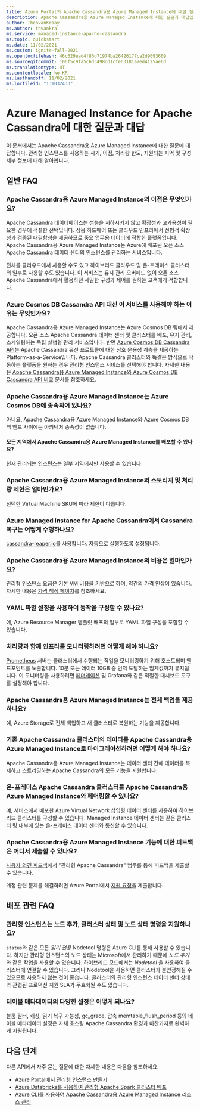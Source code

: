 ```yaml
---
title: Azure Portal의 Apache Cassandra용 Azure Managed Instance에 대한 질문과 대답
description: Apache Cassandra용 Azure Managed Instance에 대한 질문과 대답입니다. 이 문서에서는 관리형 인스턴스를 사용하는 시기, 이점, 처리량 한도, 지원되는 지역 및 기타 구성 세부 정보에 대한 질문에 대답합니다.
author: TheovanKraay
ms.author: thvankra
ms.service: managed-instance-apache-cassandra
ms.topic: quickstart
ms.date: 11/02/2021
ms.custom: ignite-fall-2021
ms.openlocfilehash: 46c629ead4f86d71974ba26426177ca2d9093609
ms.sourcegitcommit: 106f5c9fa5c6d3498dd1cfe63181a7ed4125ae6d
ms.translationtype: HT
ms.contentlocale: ko-KR
ms.lasthandoff: 11/02/2021
ms.locfileid: "131032433"
---
```

# <a name="frequently-asked-questions-about-azure-managed-instance-for-apache-cassandra"></a>Azure Managed Instance for Apache Cassandra에 대한 질문과 대답

이 문서에서는 Apache Cassandra용 Azure Managed Instance에 대한 질문에 대답합니다. 관리형 인스턴스를 사용하는 시기, 이점, 처리량 한도, 지원되는 지역 및 구성 세부 정보에 대해 알아봅니다.

## <a name="general-faq"></a>일반 FAQ

### <a name="what-are-the-benefits-azure-managed-instance-for-apache-cassandra"></a>Apache Cassandra용 Azure Managed Instance의 이점은 무엇인가요?

Apache Cassandra 데이터베이스는 성능을 저하시키지 않고 확장성과 고가용성이 필요한 경우에 적절한 선택입니다. 상용 하드웨어 또는 클라우드 인프라에서 선형적 확장성과 검증된 내결함성을 제공하므로 중요 업무용 데이터에 적합한 플랫폼입니다. Apache Cassandra용 Azure Managed Instance는 Azure에 배포된 오픈 소스 Apache Cassandra 데이터 센터의 인스턴스를 관리하는 서비스입니다.

전체를 클라우드에서 사용할 수도 있고 하이브리드 클라우드 및 온-프레미스 클러스터의 일부로 사용할 수도 있습니다. 이 서비스는 유지 관리 오버헤드 없이 오픈 소스 Apache Cassandra에서 활용하던 세밀한 구성과 제어를 원하는 고객에게 적합합니다.

### <a name="why-should-i-use-this-service-instead-of-azure-cosmos-db-cassandra-api"></a>Azure Cosmos DB Cassandra API 대신 이 서비스를 사용해야 하는 이유는 무엇인가요?

Apache Cassandra용 Azure Managed Instance는 Azure Cosmos DB 팀에서 제공합니다. 오픈 소스 Apache Cassandra 데이터 센터 및 클러스터를 배포, 유지 관리, 스케일링하는 독립 실행형 관리 서비스입니다. 반면 [Azure Cosmos DB Cassandra API](../cosmos-db/cassandra-introduction.md)는 Apache Cassandra 유선 프로토콜에 대한 상호 운용성 계층을 제공하는 Platform-as-a-Service입니다. Apache Cassandra 클러스터와 똑같은 방식으로 작동하는 플랫폼을 원하는 경우 관리형 인스턴스 서비스를 선택해야 합니다. 자세한 내용은 [Apache Cassandra용 Azure Managed Instance와 Azure Cosmos DB Cassandra API 비교](compare-cosmosdb-managed-instance.md) 문서를 참조하세요.

### <a name="is-azure-managed-instance-for-apache-cassandra-dependent-on-azure-cosmos-db"></a>Apache Cassandra용 Azure Managed Instance는 Azure Cosmos DB에 종속되어 있나요?

아니요, Apache Cassandra용 Azure Managed Instance와 Azure Cosmos DB 백 엔드 사이에는 아키텍처 종속성이 없습니다. 

#### <a name="can-i-deploy-azure-managed-instance-for-apache-cassandra-in-any-region"></a>모든 지역에서 Apache Cassandra용 Azure Managed Instance를 배포할 수 있나요?

현재 관리되는 인스턴스는 일부 지역에서만 사용할 수 있습니다.

### <a name="what-are-the-storage-and-throughput-limits-of-azure-managed-instance-for-apache-cassandra"></a>Apache Cassandra용 Azure Managed Instance의 스토리지 및 처리량 제한은 얼마인가요?

선택한 Virtual Machine SKU에 따라 제한이 다릅니다.

### <a name="how-are-cassandra-repairs-carried-out-in-azure-managed-instance-for-apache-cassandra"></a>Azure Managed Instance for Apache Cassandra에서 Cassandra 복구는 어떻게 수행하나요?

[cassandra-reaper.io](http://cassandra-reaper.io/)를 사용합니다. 자동으로 실행하도록 설정됩니다.

### <a name="what-is-the-cost-of-azure-managed-instance-for-apache-cassandra"></a>Apache Cassandra용 Azure Managed Instance의 비용은 얼마인가요?

관리형 인스턴스 요금은 기본 VM 비용을 기반으로 하며, 약간의 가격 인상이 있습니다. 자세한 내용은 [가격 책정 페이지](https://azure.microsoft.com/pricing/details/managed-instance-apache-cassandra/)를 참조하세요.

### <a name="can-i-use-yaml-file-settings-to-configure-behavior"></a>YAML 파일 설정을 사용하여 동작을 구성할 수 있나요?

예, Azure Resource Manager 템플릿 배포의 일부로 YAML 파일 구성을 포함할 수 있습니다.

### <a name="how-can-i-monitor-infrastructure-along-with-throughput"></a>처리량과 함께 인프라를 모니터링하려면 어떻게 해야 하나요?

[Prometheus](https://prometheus.io/docs/introduction/overview/) 서버는 클러스터에서 수행되는 작업을 모니터링하기 위해 호스트되며 엔드포인트를 노출합니다. 10분 또는 데이터 10GB 중 먼저 도달하는 임계값까지 유지됩니다. 이 모니터링을 사용하려면 [페더레이션](https://prometheus.io/docs/prometheus/latest/federation/) 및 Grafana와 같은 적절한 대시보드 도구를 설정해야 합니다.

### <a name="does-azure-managed-instance-for-apache-cassandra-provide-full-backups"></a>Apache Cassandra용 Azure Managed Instance는 전체 백업을 제공하나요?

예, Azure Storage로 전체 백업하고 새 클러스터로 복원하는 기능을 제공합니다.

### <a name="how-can-i-migrate-data-from-my-existing-apache-cassandra-cluster-to-azure-managed-instance-for-apache-cassandra"></a>기존 Apache Cassandra 클러스터의 데이터를 Apache Cassandra용 Azure Managed Instance로 마이그레이션하려면 어떻게 해야 하나요?

Apache Cassandra용 Azure Managed Instance는 데이터 센터 간에 데이터를 복제하고 스트리밍하는 Apache Cassandra의 모든 기능을 지원합니다.

### <a name="can-i-pair-an-on-premises-apache-cassandra-cluster-with-the-azure-managed-instance-for-apache-cassandra"></a>온-프레미스 Apache Cassandra 클러스터를 Apache Cassandra용 Azure Managed Instance와 페어링할 수 있나요?

예, 서비스에서 배포한 Azure Virtual Network 삽입형 데이터 센터를 사용하여 하이브리드 클러스터를 구성할 수 있습니다. Managed Instance 데이터 센터는 같은 클러스터 링 내부에 있는 온-프레미스 데이터 센터와 통신할 수 있습니다.

### <a name="where-can-i-give-feedback-on-azure-managed-instance-for-apache-cassandra-features"></a>Apache Cassandra용 Azure Managed Instance 기능에 대한 피드백은 어디서 제출할 수 있나요?

[사용자 의견 피드백](https://feedback.azure.com/forums/263030-azure-cosmos-db?category_id=398548)에서 "관리형 Apache Cassandra" 범주를 통해 피드백을 제출할 수 있습니다.

계정 관련 문제를 해결하려면 Azure Portal에서 [지원 요청](https://ms.portal.azure.com/#blade/Microsoft_Azure_Support/HelpAndSupportBlade/newsupportrequest)을 제출합니다.

## <a name="deployment-specific-faq"></a>배포 관련 FAQ

### <a name="will-the-managed-instance-support-node-addition-cluster-status-and-node-status-commands"></a>관리형 인스턴스는 노드 추가, 클러스터 상태 및 노드 상태 명령을 지원하나요?

`status`와 같은 모든 *읽기 전용* Nodetool 명령은 Azure CLI를 통해 사용할 수 있습니다. 하지만 관리형 인스턴스의 노드 상태는 Microsoft에서 관리하기 때문에 *노드 추가* 와 같은 작업을 사용할 수 없습니다. 하이브리드 모드에서는 *Nodetool* 을 사용하여 클러스터에 연결할 수 있습니다. 그러나 Nodetool을 사용하면 클러스터가 불안정해질 수 있으므로 사용하지 않는 것이 좋습니다. 클러스터의 관리형 인스턴스 데이터 센터 상태와 관련된 프로덕션 지원 SLA가 무효화될 수도 있습니다.

### <a name="what-happens-with-various-settings-for-table-metadata"></a>테이블 메타데이터의 다양한 설정은 어떻게 되나요?

블룸 필터, 캐싱, 읽기 복구 가능성, gc_grace, 압축 memtable_flush_period 등의 테이블 메타데이터 설정은 자체 호스팅 Apache Cassandra 환경과 마찬가지로 완벽하게 지원됩니다.

## <a name="next-steps"></a>다음 단계

다른 API에서 자주 묻는 질문에 대한 자세한 내용은 다음을 참조하세요.

* [Azure Portal에서 관리형 인스턴스 만들기](create-cluster-portal.md)
* [Azure Databricks를 사용하여 관리형 Apache Spark 클러스터 배포](deploy-cluster-databricks.md)
* [Azure CLI를 사용하여 Apache Cassandra용 Azure Managed Instance 리소스 관리](manage-resources-cli.md)
